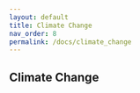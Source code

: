 ```yaml
---
layout: default
title: Climate Change
nav_order: 8
permalink: /docs/climate_change
---
```


## Climate Change
